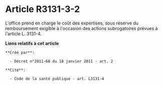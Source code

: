 # Article R3131-3-2

L'office prend en charge le coût des expertises, sous réserve du remboursement exigible à l'occasion des actions
subrogatoires prévues à l'article L. 3131-4.

**Liens relatifs à cet article**

	**Créé par**:

	  - Décret n°2011-68 du 18 janvier 2011 - art. 2

	**Cite**:

	  - Code de la santé publique - art. L3131-4
